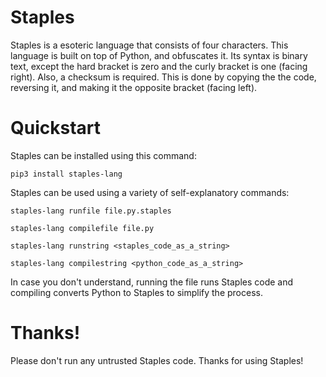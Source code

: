 # Staples
Staples is a esoteric language that consists of four characters. This language is built on top of Python, and obfuscates it. Its syntax is binary text, except the hard bracket is zero and the curly bracket is one (facing right). Also, a checksum is required. This is done by copying the the code, reversing it, and making it the opposite bracket (facing left).

# Quickstart
Staples can be installed using this command:
```
pip3 install staples-lang
```

Staples can be used using a variety of self-explanatory commands:
```
staples-lang runfile file.py.staples
```
```
staples-lang compilefile file.py
```
```
staples-lang runstring <staples_code_as_a_string>
```
```
staples-lang compilestring <python_code_as_a_string>
```
In case you don't understand, running the file runs Staples code and compiling converts Python to Staples to simplify the process.

# Thanks!
Please don't run any untrusted Staples code. Thanks for using Staples!
